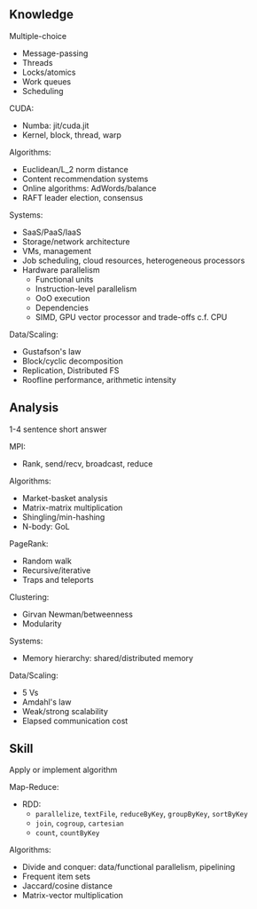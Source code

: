 ## Knowledge

Multiple-choice

- Message-passing
- Threads
- Locks/atomics
- Work queues
- Scheduling

CUDA:

- Numba: jit/cuda.jit
- Kernel, block, thread, warp

Algorithms:

- Euclidean/L_2 norm distance
- Content recommendation systems
- Online algorithms: AdWords/balance
- RAFT leader election, consensus

Systems:

- SaaS/PaaS/IaaS
- Storage/network architecture
- VMs, management
- Job scheduling, cloud resources, heterogeneous processors
- Hardware parallelism
  - Functional units
  - Instruction-level parallelism
  - OoO execution
  - Dependencies
  - SIMD, GPU vector processor and trade-offs c.f. CPU

Data/Scaling:

- Gustafson's law
- Block/cyclic decomposition
- Replication, Distributed FS
- Roofline performance, arithmetic intensity

## Analysis

1-4 sentence short answer

MPI:

- Rank, send/recv, broadcast, reduce

Algorithms:

- Market-basket analysis
- Matrix-matrix multiplication
- Shingling/min-hashing
- N-body: GoL

PageRank:

- Random walk
- Recursive/iterative
- Traps and teleports

Clustering:

- Girvan Newman/betweenness
- Modularity

Systems:

- Memory hierarchy: shared/distributed memory

Data/Scaling:

- 5 Vs
- Amdahl's law
- Weak/strong scalability
- Elapsed communication cost

## Skill

Apply or implement algorithm

Map-Reduce:

- RDD:
  - `parallelize`, `textFile`, `reduceByKey`, `groupByKey`, `sortByKey`
  - `join`, `cogroup`, `cartesian`
  - `count`, `countByKey`

Algorithms:

- Divide and conquer: data/functional parallelism, pipelining
- Frequent item sets
- Jaccard/cosine distance
- Matrix-vector multiplication
